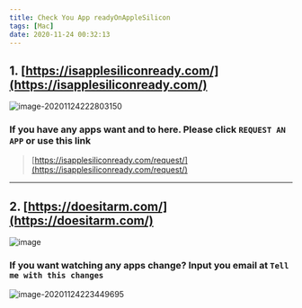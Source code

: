 ```yaml
---
title: Check You App readyOnAppleSilicon
tags: [Mac]
date: 2020-11-24 00:32:13
---
```


## 1. [https://isapplesiliconready.com/](https://isapplesiliconready.com/)

![image-20201124222803150](https://img.samzong.me/202307191533376.png?imageView2/3/w/400/interlace/1/q/50)

### If you have any apps want and to here. Please click `REQUEST AN APP`  or use this link

> [https://isapplesiliconready.com/request/](https://isapplesiliconready.com/request/)

---

## 2. [https://doesitarm.com/](https://doesitarm.com/)

![image](https://img.samzong.me/202307191533377.png?imageView2/3/w/400/interlace/1/q/50)

### If you want watching any apps change? Input  you email at  `Tell me with this changes`

![image-20201124223449695](https://img.samzong.me/202307191533378.png?imageView2/3/w/400/interlace/1/q/50)
